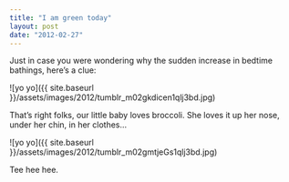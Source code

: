```yaml
---
title: "I am green today"
layout: post
date: "2012-02-27"
---
```


Just in case you were wondering why the sudden increase in bedtime bathings, here’s a clue:

![yo yo]({{ site.baseurl }}/assets/images/2012/tumblr_m02gkdicen1qlj3bd.jpg)

That’s right folks, our little baby loves broccoli. She loves it up her nose, under her chin, in her clothes…

![yo yo]({{ site.baseurl }}/assets/images/2012/tumblr_m02gmtjeGs1qlj3bd.jpg)

Tee hee hee.
